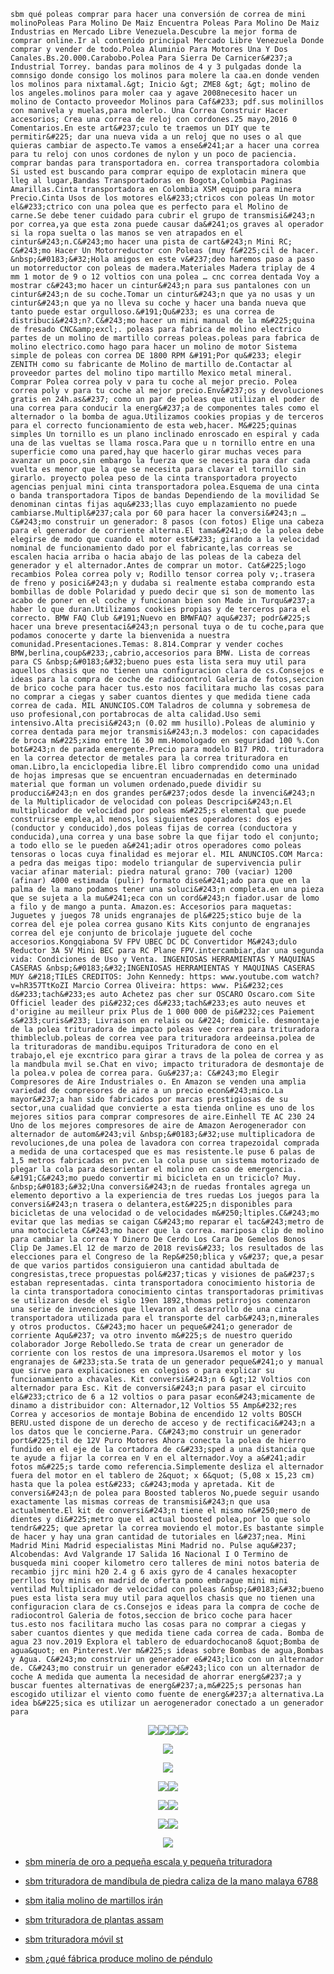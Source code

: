 
```
sbm qué poleas comprar para hacer una conversión de correa de mini molinoPoleas Para Molino De Maiz Encuentra Poleas Para Molino De Maiz Industrias en Mercado Libre Venezuela.Descubre la mejor forma de comprar online.Ir al contenido principal Mercado Libre Venezuela Donde comprar y vender de todo.Polea Aluminio Para Motores Una Y Dos Canales.Bs.20.000.Carabobo.Polea Para Sierra De Carnicer&#237;a Industrial Torrey. bandas para molinos de 4 y 3 pulgadas donde la comnsigo donde consigo los molinos para molere la caa.en donde venden los molinos para nixtamal.&gt; Inicio &gt; ZME8 &gt; &gt; molino de los angeles.molinos para moler caa y agave 2008necesito hacer un molino de Contacto proveedor Molinos para Caf&#233; pdf.sus molinillos con manivela y muelas,para molerlo. Una Correa Construir Hacer accesorios; Crea una correa de reloj con cordones.25 mayo,2016 0 Comentarios.En este art&#237;culo te traemos un DIY que te permitir&#225; dar una nueva vida a un reloj que no uses o al que quieras cambiar de aspecto.Te vamos a ense&#241;ar a hacer una correa para tu reloj con unos cordones de nylon y un poco de paciencia. comprar bandas para transportadora en. correa transportadora colombia Si usted est buscando para comprar equipo de explotacin minera que lleg al lugar,Bandas Transportadoras en Bogota,Colombia Paginas Amarillas.Cinta transportadora en Colombia XSM equipo para minera Precio.Cinta Usos de los motores el&#233;ctricos con poleas Un motor el&#233;ctrico con una polea que es perfecto para el Molino de carne.Se debe tener cuidado para cubrir el grupo de transmisi&#243;n por correa,ya que esta zona puede causar da&#241;os graves al operador si la ropa suelta o las manos se ven atrapados en el cintur&#243;n.C&#243;mo hacer una pista de cart&#243;n Mini RC; C&#243;mo Hacer Un Motorreductor con Poleas (muy f&#225;cil de hacer. &nbsp;&#0183;&#32;Hola amigos en este v&#237;deo haremos paso a paso un motorreductor con poleas de madera.Materiales Madera triplay de 4 mm 1 motor de 9 o 12 voltios con una polea … cnc correa dentada Voy a mostrar c&#243;mo hacer un cintur&#243;n para sus pantalones con un cintur&#243;n de su coche.Tomar un cintur&#243;n que ya no usas y un cintur&#243;n que ya no lleva su coche y hacer una banda nueva que tanto puede estar orgulloso.&#191;Qu&#233; es una correa de distribuci&#243;n?.C&#243;mo hacer un mini manual de la m&#225;quina de fresado CNC&amp;excl;. poleas para fabrica de molino electrico partes de un molino de martillo correas poleas.poleas para fabrica de molino electrico.como hago para hacer un molino de motor Sistema simple de poleas con correa DE 1800 RPM &#191;Por qu&#233; elegir ZENITH como su fabricante de Molino de martillo de.Contactar al proveedor partes del molino tipo martillo Mexico metal mineral. Comprar Polea correa poly v para tu coche al mejor precio. Polea correa poly v para tu coche al mejor precio.Env&#237;os y devoluciones gratis en 24h.as&#237; como un par de poleas que utilizan el poder de una correa para conducir la energ&#237;a de componentes tales como el alternador o la bomba de agua.Utilizamos cookies propias y de terceros para el correcto funcionamiento de esta web,hacer. M&#225;quinas simples Un tornillo es un plano inclinado enroscado en espiral y cada una de las vueltas se llama rosca.Para que u n tornillo entre en una superficie como una pared,hay que hacerlo girar muchas veces para avanzar un poco,sin embargo la fuerza que se necesita para dar cada vuelta es menor que la que se necesita para clavar el tornillo sin girarlo. proyecto polea peso de la cinta transportadora proyecto agencias penjual mini cinta transportadora polea.Esquema de una cinta o banda transportadora Tipos de bandas Dependiendo de la movilidad Se denominan cintas fijas aqu&#233;llas cuyo emplazamiento no puede cambiarse.Multipl&#237;cala por 60 para hacer la conversi&#243;n … C&#243;mo construir un generador: 8 pasos (con fotos) Elige una cabeza para el generador de corriente alterna.El tama&#241;o de la polea debe elegirse de modo que cuando el motor est&#233; girando a la velocidad nominal de funcionamiento dado por el fabricante,las correas se escalen hacia arriba o hacia abajo de las poleas de la cabeza del generador y el alternador.Antes de comprar un motor. Cat&#225;logo recambios Polea correa poly v; Rodillo tensor correa poly v;.trasera de freno y posici&#243;n y dudaba si realmente estaba comprando esta bombillas de doble Polaridad y puedo decir que si son de momento las acabo de poner en el coche y funcionan bien son Made in Turqu&#237;a haber lo que duran.Utilizamos cookies propias y de terceros para el correcto. BMW FAQ Club &#191;Nuevo en BMWFAQ? aqu&#237; podr&#225;s hacer una breve presentaci&#243;n personal tuya o de tu coche,para que podamos conocerte y darte la bienvenida a nuestra comunidad.Presentaciones.Temas: 8.814.Comprar y vender coches BMW,berlina,coup&#233;,cabrio,accesorios para BMW. Lista de correas para CS &nbsp;&#0183;&#32;bueno pues esta lista sera muy util para aquellos chasis que no tienen una configuracion clara de cs.Consejos e ideas para la compra de coche de radiocontrol Galeria de fotos,seccion de brico coche para hacer tus.esto nos facilitara mucho las cosas para no comprar a ciegas y saber cuantos dientes y que medida tiene cada correa de cada. MIL ANUNCIOS.COM Taladros de columna y sobremesa de uso profesional,con portabrocas de alta calidad.Uso semi intensivo.Alta precisi&#243;n (0.02 mm husillo).Poleas de aluminio y correa dentada para mejor transmisi&#243;n.3 modelos: con capacidades de broca m&#225;ximo entre 16 30 mm.Homologado en seguridad 100 %.Con bot&#243;n de parada emergente.Precio para modelo B17 PRO. trituradora en la correa detector de metales para la correa trituradora en oman.Libro,la enciclopedia libre.El libro comprendido como una unidad de hojas impresas que se encuentran encuadernadas en determinado material que forman un volumen ordenado,puede dividir su producci&#243;n en dos grandes per&#237;odos desde la invenci&#243;n de la Multiplicador de velocidad con poleas Descripci&#243;n.El multiplicador de velocidad por poleas m&#225;s elemental que puede construirse emplea,al menos,los siguientes operadores: dos ejes (conductor y conducido),dos poleas fijas de correa (conductora y conducida),una correa y una base sobre la que fijar todo el conjunto; a todo ello se le pueden a&#241;adir otros operadores como poleas tensoras o locas cuya finalidad es mejorar el. MIL ANUNCIOS.COM Marca: a pedra das meigas tipo: modelo triangular de supervivencia pulir vaciar afinar material: piedra natural grano: 700 (vaciar) 1200 (afinar) 4000 estimada (pulir) formato dise&#241;ado para que en la palma de la mano podamos tener una soluci&#243;n completa.en una pieza que se sujeta a la mu&#241;eca con un cord&#243;n fiador.usar de lomo a filo y de mango a punta. Amazon.es: Accesorios para maquetas: Juguetes y juegos 78 unids engranajes de pl&#225;stico buje de la correa del eje polea correa gusano Kits Kits conjunto de engranajes correa del eje conjunto de bricolaje juguete del coche accesorios.Kongqiabona 5V FPV UBEC DC DC Convertidor M&#243;dulo Reductor 3A 5V Mini BEC para RC Plane FPV.intercambiar,dar una segunda vida: Condiciones de Uso y Venta. INGENIOSAS HERRAMIENTAS Y MAQUINAS CASERAS &nbsp;&#0183;&#32;INGENIOSAS HERRAMIENTAS Y MAQUINAS CASERAS MUY &#218;TILES CREDITOS: John Kennedy: https: www.youtube.com watch?v=hR357TtKoZI Marcio Correa Oliveira: https: www. Pi&#232;ces d&#233;tach&#233;es auto Achetez pas cher sur OSCARO Oscaro.com Site Officiel leader des pi&#232;ces d&#233;tach&#233;es auto neuves et d'origine au meilleur prix Plus de 1 000 000 de pi&#232;ces Paiement s&#233;curis&#233; Livraison en relais ou &#224; domicile. desmontaje de la polea trituradora de impacto poleas vee correa para trituradora thimbleclub.poleas de correa vee para trituradora ardeeinsa.polea de la trituradoras de mandibu.equipos Trituradora de cono en el trabajo,el eje excntrico para girar a travs de la polea de correa y as la mandbula mvil se.Chat en vivo; impacto trituradora de desmontaje de la polea.v polea de correa para. Gu&#237;a: C&#243;mo Elegir Compresores de Aire Industriales o. En Amazon se venden una amplia variedad de compresores de aire a un precio econ&#243;mico.La mayor&#237;a han sido fabricados por marcas prestigiosas de su sector,una cualidad que convierte a esta tienda online es uno de los mejores sitios para comprar compresores de aire.Einhell TE AC 230 24 Uno de los mejores compresores de aire de Amazon Aerogenerador con alternador de autom&#243;vil &nbsp;&#0183;&#32;use multiplicadora de revoluciones,de una polea de lavadora con correa trapezoidal comprada a medida de una cortacesped que es mas resistente.le puse 6 palas de 1,5 metros fabricadas en pvc.en la cola puse un sistema motorizado de plegar la cola para desorientar el molino en caso de emergencia. &#191;C&#243;mo puedo convertir mi bicicleta en un triciclo? Muy. &nbsp;&#0183;&#32;Una conversi&#243;n de ruedas frontales agrega un elemento deportivo a la experiencia de tres ruedas Los juegos para la conversi&#243;n trasera o delantera,est&#225;n disponibles para bicicletas de una velocidad o de velocidades m&#250;ltiples.C&#243;mo evitar que las medias se caigan C&#243;mo reparar el tac&#243;metro de una motocicleta C&#243;mo hacer que la correa. mariposa clip de molino para cambiar la correa Y Dinero De Cerdo Los Cara De Gemelos Bonos Clip De James.El 12 de marzo de 2018 revis&#233; los resultados de las elecciones para el Congreso de la Rep&#250;blica y v&#237; que,a pesar de que varios partidos consiguieron una cantidad abultada de congresistas,trece propuestas pol&#237;ticas y visiones de pa&#237;s estaban representadas. cinta transportadora conocimiento historia de la cinta transportadora conocimiento cintas transportadoras primitivas se utilizaron desde el siglo 19en 1892,thomas petirrojos comenzaron una serie de invenciones que llevaron al desarrollo de una cinta transportadora utilizada para el transporte del carb&#243;n,minerales y otros productos. C&#243;mo hacer un peque&#241;o generador de corriente Aqu&#237; va otro invento m&#225;s de nuestro querido colaborador Jorge Rebolledo.Se trata de crear un generador de corriente con los restos de una impresora.Usaremos el motor y los engranajes de &#233;sta.Se trata de un generador peque&#241;o y manual que sirve para explicaciones en colegios o para explicar su funcionamiento a chavales. Kit conversi&#243;n 6 &gt;12 Voltios con alternador para Esc. Kit de conversi&#243;n para pasar el circuito el&#233;ctrico de 6 a 12 voltios o para pasar econ&#243;micamente de dinamo a distribuidor con: Alternador,12 Voltios 55 Amp&#232;res Correa y accesorios de montaje Bobina de encendido 12 volts BOSCH BERU.usted dispone de un derecho de acceso y de rectificaci&#243;n a los datos que le concierne.Para. C&#243;mo construir un generador port&#225;til de 12V Puro Motores Ahora conecta la polea de hierro fundido en el eje de la cortadora de c&#233;sped a una distancia que te ayude a fijar la correa en V en el alternador.Voy a a&#241;adir fotos m&#225;s tarde como referencia.Simplemente desliza el alternador fuera del motor en el tablero de 2&quot; x 6&quot; (5,08 x 15,23 cm) hasta que la polea est&#233; c&#243;moda y apretada. Kit de conversi&#243;n de polea para Boosted tableros No,puede seguir usando exactamente las mismas correas de transmisi&#243;n que usa actualmente.El kit de conversi&#243;n tiene el mismo n&#250;mero de dientes y di&#225;metro que el actual boosted polea,por lo que solo tendr&#225; que apretar la correa moviendo el motor.Es bastante simple de hacer y hay una gran cantidad de tutoriales en l&#237;nea. Mini Madrid Mini Madrid especialistas Mini Madrid no. Pulse aqu&#237; Alcobendas: Avd Valgrande 17 Salida 16 Nacional I O Termino de busqueda mini cooper kilometro cero talleres de mini notos bateria de recambio jjrc mini h20 2.4 g 6 axis gyro de 4 canales hexacopter perrllos toy minis en madrid de oferta pomo embrague mini mini ventilad Multiplicador de velocidad con poleas &nbsp;&#0183;&#32;bueno pues esta lista sera muy util para aquellos chasis que no tienen una configuracion clara de cs.Consejos e ideas para la compra de coche de radiocontrol Galeria de fotos,seccion de brico coche para hacer tus.esto nos facilitara mucho las cosas para no comprar a ciegas y saber cuantos dientes y que medida tiene cada correa de cada. Bomba de agua 23 nov.2019 Explora el tablero de eduardochocano8 &quot;Bomba de agua&quot; en Pinterest.Ver m&#225;s ideas sobre Bombas de agua,Bombas y Agua. C&#243;mo construir un generador e&#243;lico con un alternador de. C&#243;mo construir un generador e&#243;lico con un alternador de coche A medida que aumenta la necesidad de ahorrar energ&#237;a y buscar fuentes alternativas de energ&#237;a,m&#225;s personas han escogido utilizar el viento como fuente de energ&#237;a alternativa.La idea b&#225;sica es utilizar un aerogenerador conectado a un generador para 
```

<div align="center">

<a href="https://es-mill.shibang-china.com/github&k=sbm+qu%C3%A9+poleas+comprar+para+hacer+una+conversi%C3%B3n+de+correa+de+mini+molino"><img src="https://static.shibang-china.com/es/mill/index.jpg"></a><a href="https://es-mill.shibang-china.com/materials.htmlgithub&k=sbm+qu%C3%A9+poleas+comprar+para+hacer+una+conversi%C3%B3n+de+correa+de+mini+molino"><img src="https://static.shibang-china.com/es/mill/materials.jpg"></a><a href="https://es-mill.shibang-china.com/about.htmlgithub&k=sbm+qu%C3%A9+poleas+comprar+para+hacer+una+conversi%C3%B3n+de+correa+de+mini+molino"><img src="https://static.shibang-china.com/es/mill/about.jpg"></a><a href="https://es-mill.shibang-china.com/contact.htmlgithub&k=sbm+qu%C3%A9+poleas+comprar+para+hacer+una+conversi%C3%B3n+de+correa+de+mini+molino"><img src="https://static.shibang-china.com/es/mill/contact.jpg"></a>

<a href="https://es-mill.shibang-china.com/github&k=sbm+qu%C3%A9+poleas+comprar+para+hacer+una+conversi%C3%B3n+de+correa+de+mini+molino"><img src="https://static.shibang-china.com/es/mill/banner.jpg"></a>

<a href="https://swt.shibang-china.com/github&k=sbm+qu%C3%A9+poleas+comprar+para+hacer+una+conversi%C3%B3n+de+correa+de+mini+molino"><img src="https://static.shibang-china.com/es/mill/chat.jpg"></a>

<a href="https://es-mill.shibang-china.com/products/vertical-roller-mill.htmlgithub&k=sbm+qu%C3%A9+poleas+comprar+para+hacer+una+conversi%C3%B3n+de+correa+de+mini+molino"><img src="https://static.shibang-china.com/es/mill/vertical.jpg"></a><a href="https://es-mill.shibang-china.com/products/raymond-mill.htmlgithub&k=sbm+qu%C3%A9+poleas+comprar+para+hacer+una+conversi%C3%B3n+de+correa+de+mini+molino"><img src="https://static.shibang-china.com/es/mill/raymond.jpg"></a>

<a href="https://es-mill.shibang-china.com/products/ultrafine-grinding-mill.htmlgithub&k=sbm+qu%C3%A9+poleas+comprar+para+hacer+una+conversi%C3%B3n+de+correa+de+mini+molino"><img src="https://static.shibang-china.com/es/mill/ultrafine.jpg"></a><a href="https://es-mill.shibang-china.com/products/trapezium-grinding-mill.htmlgithub&k=sbm+qu%C3%A9+poleas+comprar+para+hacer+una+conversi%C3%B3n+de+correa+de+mini+molino"><img src="https://static.shibang-china.com/es/mill/trapezium.jpg"></a>

<a href="https://es-mill.shibang-china.com/products/ball-mill.htmlgithub&k=sbm+qu%C3%A9+poleas+comprar+para+hacer+una+conversi%C3%B3n+de+correa+de+mini+molino"><img src="https://static.shibang-china.com/es/mill/ball.jpg"></a><a href="https://es-mill.shibang-china.com/products/hammer-mill.htmlgithub&k=sbm+qu%C3%A9+poleas+comprar+para+hacer+una+conversi%C3%B3n+de+correa+de+mini+molino"><img src="https://static.shibang-china.com/es/mill/hammer.jpg"></a>

<a href="https://swt.shibang-china.com/github&k=sbm+qu%C3%A9+poleas+comprar+para+hacer+una+conversi%C3%B3n+de+correa+de+mini+molino"><img src="https://static.shibang-china.com/es/mill/case.jpg"></a>

</div>


* [sbm minería de oro a pequeña escala y pequeña trituradora](sbm%20miner%C3%ADa%20de%20oro%20a%20peque%C3%B1a%20escala%20y%20peque%C3%B1a%20trituradora.md)

* [sbm trituradora de mandíbula de piedra caliza de la mano malaya 6788](sbm%20trituradora%20de%20mand%C3%ADbula%20de%20piedra%20caliza%20de%20la%20mano%20malaya%206788.md)

* [sbm italia molino de martillos irán](sbm%20italia%20molino%20de%20martillos%20ir%C3%A1n.md)

* [sbm trituradora de plantas assam](sbm%20trituradora%20de%20plantas%20assam.md)

* [sbm trituradora móvil st](sbm%20trituradora%20m%C3%B3vil%20st.md)

* [sbm ¿qué fábrica produce molino de péndulo ](sbm%20%C2%BFqu%C3%A9%20f%C3%A1brica%20produce%20molino%20de%20p%C3%A9ndulo%20.md)